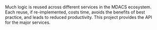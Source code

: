 Much logic is reused across different services in the MDACS ecosystem. Each reuse, if re-implemented, costs time, avoids the benefits of best practice, and leads to reduced productivity. This project provides the API for the major services.